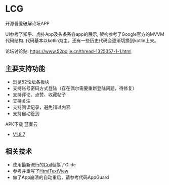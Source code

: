 # LCG
开源吾爱破解论坛APP

UI参考了知乎、虎扑App及头条系各app的展示, 架构参考了Google官方的MVVM代码结构.
代码基本以kotlin为主，还有一些历史代码会逐渐切换到kotlin上来。

论坛讨论贴: https://www.52pojie.cn/thread-1325357-1-1.html

## 主要支持功能
- 浏览52论坛各板块
- 支持账号密码方式登陆（存在偶尔需要重新登陆问题，待修复）
- 支持评论、点赞、收藏帖子
- 支持关注
- 支持阅读记录，避免错过内容
- 支持自动签到

APK下载 蓝奏云
 - [V1.8.7](https://fabirce.lanzous.com/i46Z5j7scab)
 
## 相关技术
- 使用最新流行的[Coil](https://coil-kt.github.io/coil/)替换了Glide
- 参考并重写了[HtmlTextView](https://github.com/SufficientlySecure/html-textview)
- 做了App崩溃的自动重启，请参考代码AppGuard